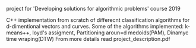 project for 'Developing solutions for algorithmic problems' course 2019

C++ implementation from scratch of differecnt classification algorithms for d-dimentional vectors and curves.
Some of the algorithms implemented: 
k-means++, loyd's assigment, Partitioning aroun=d medoids(PAM), Dinamyc time wraping(DTW)
From more details read project_description.pdf